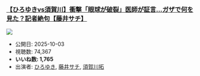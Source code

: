 ### [【ひろゆきvs須賀川】衝撃「眼球が破裂」医師が証言…ガザで何を見た？記者絶句【藤井サチ】](https://www.youtube.com/watch?v=9LtEmpFXRHo)
[![](https://img.youtube.com/vi/9LtEmpFXRHo/sddefault.jpg)](https://www.youtube.com/watch?v=9LtEmpFXRHo)
-   公開日: 2025-10-03
-   視聴数: 74,367
-   **いいね数: 1,765**
-   出演者: [ひろゆき](/rehacq_fan/people/ひろゆき "wikilink"), [藤井サチ](/rehacq_fan/people/藤井サチ "wikilink"), [須賀川拓](/rehacq_fan/people/須賀川拓 "wikilink")
